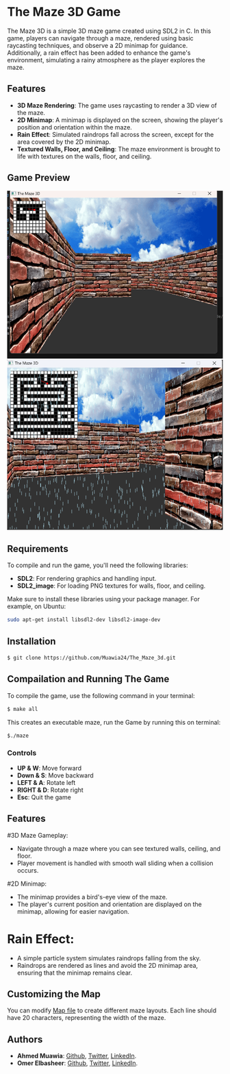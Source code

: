 # The Maze 3D Game

The Maze 3D is a simple 3D maze game created using SDL2 in C. In this game, players can navigate through a maze, rendered using basic raycasting techniques, and observe a 2D minimap for guidance. Additionally, a rain effect has been added to enhance the game's environment, simulating a rainy atmosphere as the player explores the maze.

## Features
- **3D Maze Rendering**: The game uses raycasting to render a 3D view of the maze.
- **2D Minimap**: A minimap is displayed on the screen, showing the player's position and orientation within the maze.
- **Rain Effect**: Simulated raindrops fall across the screen, except for the area covered by the 2D minimap.
- **Textured Walls, Floor, and Ceiling**: The maze environment is brought to life with textures on the walls, floor, and ceiling.

## Game Preview
![The Maze 3D](images/screenshot2.png)![The Maze 3D](images/screenshot.png)

## Requirements
To compile and run the game, you'll need the following libraries:
- **SDL2**: For rendering graphics and handling input.
- **SDL2_image**: For loading PNG textures for walls, floor, and ceiling.

Make sure to install these libraries using your package manager. For example, on Ubuntu:
```bash
sudo apt-get install libsdl2-dev libsdl2-image-dev
```
## Installation
```bash
$ git clone https://github.com/Muawia24/The_Maze_3d.git
```

## Compailation and Running The Game
To compile the game, use the following command in your terminal:
```bash
$ make all
```
This creates an executable maze, run the Game by running this on terminal:
```bash
$./maze
```

### Controls

- **UP & W**: Move forward
- **Down & S**: Move backward
- **LEFT & A**: Rotate left
- **RIGHT & D**: Rotate right
- **Esc**: Quit the game

## Features

#3D Maze Gameplay:

- Navigate through a maze where you can see textured walls, ceiling, and floor.
- Player movement is handled with smooth wall sliding when a collision occurs.

#2D Minimap:

- The minimap provides a bird's-eye view of the maze.
- The player's current position and orientation are displayed on the minimap, allowing for easier navigation.

# Rain Effect:

- A simple particle system simulates raindrops falling from the sky.
- Raindrops are rendered as lines and avoid the 2D minimap area, ensuring that the minimap remains clear.

## Customizing the Map

You can modify [Map file](maps/map.txt) to create different maze layouts. Each line should have 20 characters, representing the width of the maze.

## Authors

- **Ahmed Muawia**: [Github](https://github.com/Muawia24), [Twitter](https://x.com/0x01_Muawia), [LinkedIn](https://www.linkedin.com/in/ahmed-muawia-72b7031b4).
- **Omer Elbasheer**: [Github](https://github.com/Mr-Robinhood), [Twitter](https://x.com/omerjr7), [LinkedIn](https://www.linkedin.com/in/omer-alfaroug-mohammed-ali/).
